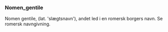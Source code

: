 ### Nomen_gentile


Nomen gentile, (lat. 'slægtsnavn'), andet led i en romersk borgers navn. Se romersk navngivning.